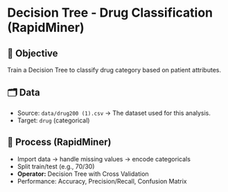 # Decision Tree - Drug Classification (RapidMiner)
##  🎯 Objective 
Train a Decision Tree to classify drug category based on patient attributes.
##  🗂 Data
- Source: `data/drug200 (1).csv` → The dataset used for this analysis.
- Target: `drug` (categorical)
## 🔄 Process (RapidMiner)
- Import data → handle missing values → encode categoricals
- Split train/test (e.g., 70/30)
- **Operator:** Decision Tree with Cross Validation
- Performance: Accuracy, Precision/Recall, Confusion Matrix

